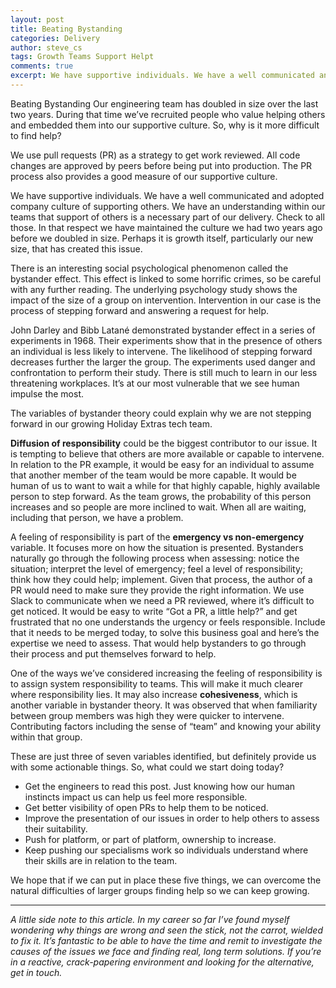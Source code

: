 ```yaml
---
layout: post
title: Beating Bystanding
categories: Delivery
author: steve_cs
tags: Growth Teams Support Helpt
comments: true
excerpt: We have supportive individuals. We have a well communicated and adopted company culture of supporting others. We have an understanding within our teams that support of others is a necessary part of our delivery. Check to all those. So, why is it more difficult to find help? 
---
```

Beating Bystanding
Our engineering team has doubled in size over the last two years. During that time we’ve recruited people who value helping others and embedded them into our supportive culture. So, why is it more difficult to find help? 

We use pull requests (PR) as a strategy to get work reviewed. All code changes are approved by peers before being put into production. The PR process also provides a good measure of our supportive culture. 

We have supportive individuals. We have a well communicated and adopted company culture of supporting others. We have an understanding within our teams that support of others is a necessary part of our delivery. Check to all those. In that respect we have maintained the culture we had two years ago before we doubled in size. Perhaps it is growth itself, particularly our new size, that has created this issue.

There is an interesting social psychological phenomenon called the bystander effect. This effect is linked to some horrific crimes, so be careful with any further reading. The underlying psychology study shows the impact of the size of a group on intervention. Intervention in our case is the process of stepping forward and answering a request for help.

John Darley and Bibb Latané demonstrated bystander effect in a series of experiments in 1968. Their experiments show that in the presence of others an individual is less likely to intervene. The likelihood of stepping forward decreases further the larger the group. The experiments used danger and confrontation to perform their study. There is still much to learn in our less threatening workplaces. It’s at our most vulnerable that we see human impulse the most.

The variables of bystander theory could explain why we are not stepping forward in our growing Holiday Extras tech team.

**Diffusion of responsibility** could be the biggest contributor to our issue. It is tempting to believe that others are more available or capable to intervene. In relation to the PR example, it would be easy for an individual to assume that another member of the team would be more capable. It would be human of us to want to wait a while for that highly capable, highly available person to step forward. As the team grows, the probability of this person increases and so people are more inclined to wait. When all are waiting, including that person, we have a problem. 

A feeling of responsibility is part of the **emergency vs non-emergency** variable. It focuses more on how the situation is presented. Bystanders naturally go through the following process when assessing: notice the situation; interpret the level of emergency; feel a level of responsibility; think how they could help; implement. Given that process, the author of a PR would need to make sure they provide the right information. We use Slack to communicate when we need a PR reviewed, where it’s difficult to get noticed. It would be easy to write “Got a PR, a little help?” and get frustrated that no one understands the urgency or feels responsible. Include that it needs to be merged today, to solve this business goal and here’s the expertise we need to assess. That would help bystanders to go through their process and put themselves forward to help.

One of the ways we’ve considered increasing the feeling of responsibility is to assign system responsibility to teams. This will make it much clearer where responsibility lies. It may also increase **cohesiveness**, which is another variable in bystander theory. It was observed that when familiarity between group members was high they were quicker to intervene. Contributing factors including the sense of “team” and knowing your ability within that group.

These are just three of seven variables identified, but definitely provide us with some actionable things. So, what could we start doing today?

- Get the engineers to read this post. Just knowing how our human instincts impact us can help us feel more responsible.
- Get better visibility of open PRs to help them to be noticed.
- Improve the presentation of our issues in order to help others to assess their suitability.
- Push for platform, or part of platform, ownership to increase.
- Keep pushing our specialisms work so individuals understand where their skills are in relation to the team. 

We hope that if we can put in place these five things, we can overcome the natural difficulties of larger groups finding help so we can keep growing. 

---

_A little side note to this article. In my career so far I’ve found myself wondering why things are wrong and seen the stick, not the carrot, wielded to fix it. It’s fantastic to be able to have the time and remit to investigate the causes of the issues we face and finding real, long term solutions. If you’re in a reactive, crack-papering environment and looking for the alternative, get in touch._

